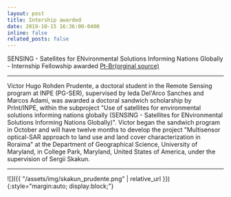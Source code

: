 ```yaml
---
layout: post
title: Intership awarded
date: 2019-10-15 16:36:00-0400
inline: false
related_posts: false
---
```


SENSING - Satellites for ENvironmental Solutions Informing Nations Globally - Internship Fellowship awarded
 <a href="http://www.obt.inpe.br/OBT/noticias-obt-inpe/doutorando-victor-prudente-da-pgser-foi-contemplado-pelo-print-inpe">Pt-Br(orginal source)</a> 

---

Victor Hugo Rohden Prudente, a doctoral student in the Remote Sensing program at INPE (PG-SER), supervised by Ieda Del'Arco Sanches and Marcos Adami, was awarded a doctoral sandwich scholarship by PrInt/INPE, within the subproject "Use of satellites for environmental solutions informing nations globally (SENSING - Satellites for ENvironmental Solutions Informing Nations Globally)". Victor began the sandwich program in October and will have twelve months to develop the project "Multisensor optical-SAR approach to land use and land cover characterization in Roraima" at the Department of Geographical Science, University of Maryland, in College Park, Maryland, United States of America, under the supervision of Sergii Skakun.


---

![]({{ "/assets/img/skakun_prudente.png" | relative_url }}){:style="margin:auto; display:block;"}